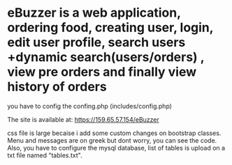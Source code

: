 # eBuzzer is a web application, ordering food, creating user, login, edit user profile, search users +dynamic search(users/orders) , view pre orders and finally view history of orders
you have to config the confing.php (includes/config.php)

The site is available at:  https://159.65.57.154/eBuzzer

css file is large becaise i add some custom changes on bootstrap classes.
Menu and messages are on greek but dont worry, you can see the code. Also, you have to configure the mysql database, list of tables is upload on a txt file named "tables.txt".
